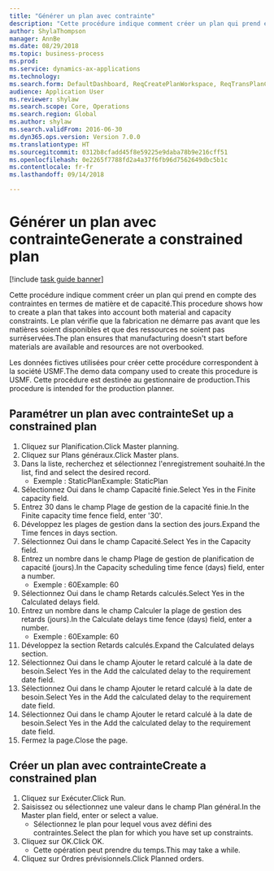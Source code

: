 ```yaml
--- 
title: "Générer un plan avec contrainte"
description: "Cette procédure indique comment créer un plan qui prend en compte des contraintes en termes de matière et de capacité."
author: ShylaThompson
manager: AnnBe
ms.date: 08/29/2018
ms.topic: business-process
ms.prod: 
ms.service: dynamics-ax-applications
ms.technology: 
ms.search.form: DefaultDashboard, ReqCreatePlanWorkspace, ReqTransPlanCard, ReqPlanSched
audience: Application User
ms.reviewer: shylaw
ms.search.scope: Core, Operations
ms.search.region: Global
ms.author: shylaw
ms.search.validFrom: 2016-06-30
ms.dyn365.ops.version: Version 7.0.0
ms.translationtype: HT
ms.sourcegitcommit: 0312b8cfadd45f8e59225e9daba78b9e216cff51
ms.openlocfilehash: 0e2265f7788fd2a4a37f6fb96d7562649dbc5b1c
ms.contentlocale: fr-fr
ms.lasthandoff: 09/14/2018

---
```

# <a name="generate-a-constrained-plan"></a><span data-ttu-id="f0c03-103">Générer un plan avec contrainte</span><span class="sxs-lookup"><span data-stu-id="f0c03-103">Generate a constrained plan</span></span>

[!include [task guide banner](../../includes/task-guide-banner.md)]

<span data-ttu-id="f0c03-104">Cette procédure indique comment créer un plan qui prend en compte des contraintes en termes de matière et de capacité.</span><span class="sxs-lookup"><span data-stu-id="f0c03-104">This procedure shows how to create a plan that takes into account both material and capacity constraints.</span></span> <span data-ttu-id="f0c03-105">Le plan vérifie que la fabrication ne démarre pas avant que les matières soient disponibles et que des ressources ne soient pas surréservées.</span><span class="sxs-lookup"><span data-stu-id="f0c03-105">The plan ensures that manufacturing doesn't start before materials are available and resources are not overbooked.</span></span> 

<span data-ttu-id="f0c03-106">Les données fictives utilisées pour créer cette procédure correspondent à la société USMF.</span><span class="sxs-lookup"><span data-stu-id="f0c03-106">The demo data company used to create this procedure is USMF.</span></span> <span data-ttu-id="f0c03-107">Cette procédure est destinée au gestionnaire de production.</span><span class="sxs-lookup"><span data-stu-id="f0c03-107">This procedure is intended for the production planner.</span></span>


## <a name="set-up-a-constrained-plan"></a><span data-ttu-id="f0c03-108">Paramétrer un plan avec contrainte</span><span class="sxs-lookup"><span data-stu-id="f0c03-108">Set up a constrained plan</span></span>
1. <span data-ttu-id="f0c03-109">Cliquez sur Planification.</span><span class="sxs-lookup"><span data-stu-id="f0c03-109">Click Master planning.</span></span>
2. <span data-ttu-id="f0c03-110">Cliquez sur Plans généraux.</span><span class="sxs-lookup"><span data-stu-id="f0c03-110">Click Master plans.</span></span>
3. <span data-ttu-id="f0c03-111">Dans la liste, recherchez et sélectionnez l'enregistrement souhaité.</span><span class="sxs-lookup"><span data-stu-id="f0c03-111">In the list, find and select the desired record.</span></span>
    * <span data-ttu-id="f0c03-112">Exemple : StaticPlan</span><span class="sxs-lookup"><span data-stu-id="f0c03-112">Example: StaticPlan</span></span>  
4. <span data-ttu-id="f0c03-113">Sélectionnez Oui dans le champ Capacité finie.</span><span class="sxs-lookup"><span data-stu-id="f0c03-113">Select Yes in the Finite capacity field.</span></span>
5. <span data-ttu-id="f0c03-114">Entrez 30 dans le champ Plage de gestion de la capacité finie.</span><span class="sxs-lookup"><span data-stu-id="f0c03-114">In the Finite capacity time fence field, enter '30'.</span></span>
6. <span data-ttu-id="f0c03-115">Développez les plages de gestion dans la section des jours.</span><span class="sxs-lookup"><span data-stu-id="f0c03-115">Expand the Time fences in days section.</span></span>
7. <span data-ttu-id="f0c03-116">Sélectionnez Oui dans le champ Capacité.</span><span class="sxs-lookup"><span data-stu-id="f0c03-116">Select Yes in the Capacity field.</span></span>
8. <span data-ttu-id="f0c03-117">Entrez un nombre dans le champ Plage de gestion de planification de capacité (jours).</span><span class="sxs-lookup"><span data-stu-id="f0c03-117">In the Capacity scheduling time fence (days) field, enter a number.</span></span>
    * <span data-ttu-id="f0c03-118">Exemple : 60</span><span class="sxs-lookup"><span data-stu-id="f0c03-118">Example: 60</span></span>  
9. <span data-ttu-id="f0c03-119">Sélectionnez Oui dans le champ Retards calculés.</span><span class="sxs-lookup"><span data-stu-id="f0c03-119">Select Yes in the Calculated delays field.</span></span>
10. <span data-ttu-id="f0c03-120">Entrez un nombre dans le champ Calculer la plage de gestion des retards (jours).</span><span class="sxs-lookup"><span data-stu-id="f0c03-120">In the Calculate delays time fence (days) field, enter a number.</span></span>
    * <span data-ttu-id="f0c03-121">Exemple : 60</span><span class="sxs-lookup"><span data-stu-id="f0c03-121">Example: 60</span></span>  
11. <span data-ttu-id="f0c03-122">Développez la section Retards calculés.</span><span class="sxs-lookup"><span data-stu-id="f0c03-122">Expand the Calculated delays section.</span></span>
12. <span data-ttu-id="f0c03-123">Sélectionnez Oui dans le champ Ajouter le retard calculé à la date de besoin.</span><span class="sxs-lookup"><span data-stu-id="f0c03-123">Select Yes in the Add the calculated delay to the requirement date field.</span></span>
13. <span data-ttu-id="f0c03-124">Sélectionnez Oui dans le champ Ajouter le retard calculé à la date de besoin.</span><span class="sxs-lookup"><span data-stu-id="f0c03-124">Select Yes in the Add the calculated delay to the requirement date field.</span></span>
14. <span data-ttu-id="f0c03-125">Sélectionnez Oui dans le champ Ajouter le retard calculé à la date de besoin.</span><span class="sxs-lookup"><span data-stu-id="f0c03-125">Select Yes in the Add the calculated delay to the requirement date field.</span></span>
15. <span data-ttu-id="f0c03-126">Fermez la page.</span><span class="sxs-lookup"><span data-stu-id="f0c03-126">Close the page.</span></span>

## <a name="create-a-constrained-plan"></a><span data-ttu-id="f0c03-127">Créer un plan avec contrainte</span><span class="sxs-lookup"><span data-stu-id="f0c03-127">Create a constrained plan</span></span>
1. <span data-ttu-id="f0c03-128">Cliquez sur Exécuter.</span><span class="sxs-lookup"><span data-stu-id="f0c03-128">Click Run.</span></span>
2. <span data-ttu-id="f0c03-129">Saisissez ou sélectionnez une valeur dans le champ Plan général.</span><span class="sxs-lookup"><span data-stu-id="f0c03-129">In the Master plan field, enter or select a value.</span></span>
    * <span data-ttu-id="f0c03-130">Sélectionnez le plan pour lequel vous avez défini des contraintes.</span><span class="sxs-lookup"><span data-stu-id="f0c03-130">Select the plan for which you have set up constraints.</span></span>  
3. <span data-ttu-id="f0c03-131">Cliquez sur OK.</span><span class="sxs-lookup"><span data-stu-id="f0c03-131">Click OK.</span></span>
    * <span data-ttu-id="f0c03-132">Cette opération peut prendre du temps.</span><span class="sxs-lookup"><span data-stu-id="f0c03-132">This may take a while.</span></span>  
4. <span data-ttu-id="f0c03-133">Cliquez sur Ordres prévisionnels.</span><span class="sxs-lookup"><span data-stu-id="f0c03-133">Click Planned orders.</span></span>


